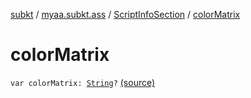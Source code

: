 [subkt](../../index.md) / [myaa.subkt.ass](../index.md) / [ScriptInfoSection](index.md) / [colorMatrix](./color-matrix.md)

# colorMatrix

`var colorMatrix: `[`String`](https://kotlinlang.org/api/latest/jvm/stdlib/kotlin/-string/index.html)`?` [(source)](https://github.com/Myaamori/SubKt/blob/master/src/main/kotlin/myaa/subkt/ass/parser.kt#L715)